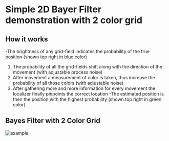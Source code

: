 # Simple 2D Bayer Filter demonstration with 2 color grid

## How it works
-The brightness of any grid-field indicates the probability of the true position (shown top right in blue color)
1) The probability of all the grid-fields shift along with the direction of the movement (with adjustable process noise)
2) After movement a measurement of color is taken, thus increase the probability of all those colors (with adjustable noise)
3) After gathering more and more information for every movement the localizer finally pinpoints the correct location
-The estimated position is then the position with the highest probability (shown top right in green color) 

## Bayes Filter with 2 Color Grid

![example](https://user-images.githubusercontent.com/98838105/184942807-fd5a2abe-05db-44cf-9faa-9be164306ecd.gif)
